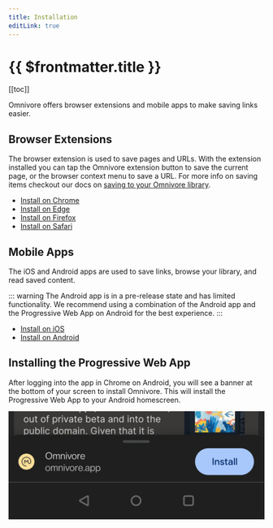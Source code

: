 ```yaml
---
title: Installation
editLink: true
---
```


# {{ $frontmatter.title }}

[[toc]]

Omnivore offers browser extensions and mobile apps to make saving links easier.

## Browser Extensions

The browser extension is used to save pages and URLs. With the extension installed you can tap the Omnivore extension button to save the current page, or the browser context menu to save a URL. For more info on saving items checkout our docs on [saving to your Omnivore library](./saving.md).

- [Install on Chrome](https://omnivore.app/install/chrome)
- [Install on Edge](https://omnivore.app/install/edge)
- [Install on Firefox](https://omnivore.app/install/firefox)
- [Install on Safari](https://omnivore.app/install/safari)

## Mobile Apps

The iOS and Android apps are used to save links, browse your library, and read saved content.

::: warning The Android app is in a pre-release state and has limited functionality. We recommend using a combination of the Android app and the Progressive Web App on Android for the best experience.
:::

- [Install on iOS](https://omnivore.app/install/ios)
- [Install on Android](https://omnivore.app/install/android)

## Installing the Progressive Web App

After logging into the app in Chrome on Android, you will see a banner at the bottom of your screen to install Omnivore. This will install the Progressive Web App to your Android homescreen.

![Screenshot of Android PWA banner](./images/android-install-pwa.jpg)
